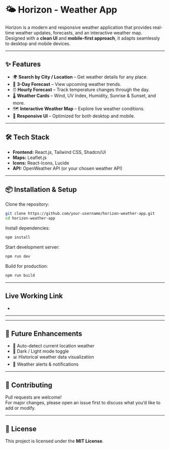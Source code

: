 # 🌤️ Horizon - Weather App

Horizon is a modern and responsive weather application that provides real-time weather updates, forecasts, and an interactive weather map.  
Designed with a **clean UI** and **mobile-first approach**, it adapts seamlessly to desktop and mobile devices.  

---

## ✨ Features  

- 🌍 **Search by City / Location** – Get weather details for any place.  
- 📅 **3-Day Forecast** – View upcoming weather trends.  
- ⏰ **Hourly Forecast** – Track temperature changes through the day.  
- 🌡️ **Weather Cards** – Wind, UV Index, Humidity, Sunrise & Sunset, and more.  
- 🗺️ **Interactive Weather Map** – Explore live weather conditions.  
- 📱 **Responsive UI** – Optimized for both desktop and mobile.  

---

## 🛠️ Tech Stack  

- **Frontend:** React.js, Tailwind CSS, Shadcn/UI  
- **Maps:** Leaflet.js  
- **Icons:** React-Icons, Lucide  
- **API:** OpenWeather API (or your chosen weather API)  

---

## 📦 Installation & Setup  

Clone the repository:  

```bash
git clone https://github.com/your-username/horizon-weather-app.git
cd horizon-weather-app
```

Install dependencies:  

```bash
npm install
```

Start development server:  

```bash
npm run dev
```

Build for production:  

```bash
npm run build
```

---
## Live Working Link
- 
---

---

## 🚀 Future Enhancements  

- 📍 Auto-detect current location weather  
- 🌙 Dark / Light mode toggle  
- 📊 Historical weather data visualization  
- 🔔 Weather alerts & notifications  

---

## 🤝 Contributing  

Pull requests are welcome!  
For major changes, please open an issue first to discuss what you’d like to add or modify.  

---

## 📜 License  

This project is licensed under the **MIT License**.  
